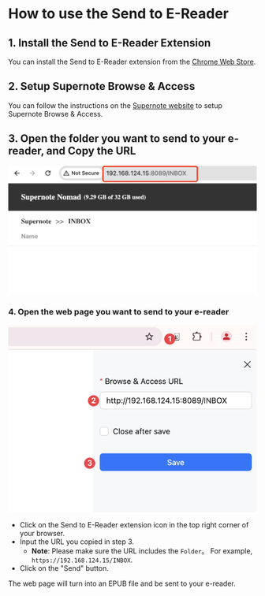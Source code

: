 # How to use the Send to E-Reader

## 1. Install the Send to E-Reader Extension

You can install the Send to E-Reader extension from the [Chrome Web Store](https://chromewebstore.google.com/detail/send-to-ereader/ebcaniifiemifccnfogcoghclamaccbf?hl=en-US&utm_source=ext_sidebar).

## 2. Setup Supernote Browse & Access

You can follow the instructions on the [Supernote website](https://support.supernote.com/en_US/Tools-Features/wi-fi-transfer) to setup Supernote Browse & Access.

## 3. Open the folder you want to send to your e-reader, and Copy the URL

![](./send-to-ereader-1.png)

### 4. Open the web page you want to send to your e-reader

![](./send-to-ereader-2.png)

+ Click on the Send to E-Reader extension icon in the top right corner of your browser.
+ Input the URL you copied in step 3.
  + **Note**: Please make sure the URL includes the `Folder`。 For example, `https://192.168.124.15/INBOX`.
+ Click on the "Send" button.

The web page will turn into an EPUB file and be sent to your e-reader.

